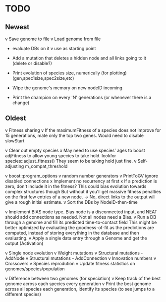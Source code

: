 TODO
====


## Newest

v Save genome to file
v Load genome from file 
-  evaluate DBs on it
v  use as starting point

- Add a mutation that deletes a hidden node and all links going to it (delete or disable?)
- Print evolution of species size, numerically (for plotting) (gen,spec1size,spec2size,etc)


- Wipe the genome's memory on new nodeID incoming
- Print the champion on every 'N' generations (or whenever there is a change)



## Oldest

v Fitness sharing
v If the maximumFitness of a species does not improve for 15 generations, mate only the top two genes.
  Would need to disable slowStart

v Clear out empty species
x May need to use species' ages to boost adjFitness to allow young species to take hold. lookfor species::adjust_fitness()
  They seem to be taking hold just fine.
v Self-adjusting m_compat_threshold

v boost::program_options
v random number generators
v PrintToGV ignore disabled connections
x Implement no recurrency at first
x If a prediction is zero, don't include it in the fitness?
  This could bias evolution towards complex structures though
  But without it you'll get massive fitness penalties on the first few entries of a new node.
  -> No, direct links to the output will give a rough initial estimate.
v Sort the DBs by NodeID-then-time

v Implement BIAS node type. Bias node is a disconnected input, and NEAT should add connections as needed.
   Not all nodes need a Bias. 
v Run a DB through a genome and fill its predicted time-to-contact field
   This might be better optimized by evaluating the goodness-of-fit as the predictions are computed,
   instead of storing everything in the database and then evaluating.
v Apply a single data entry through a Genome and get the output (Activation)

v Single node evolution
v Weight mutations
v Structural mutations - AddNode
v Structural mutations - AddConnection
v Innovation numbers
v Crossovers
v Species reprodution
v Update fitness statistics on genomes/species/population

v Difference between two genomes (for speciation)
v Keep track of the best genome across each species every generation
v Print the best genome across all species each generation, identify its species (to see jumps to a different species)
